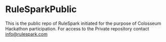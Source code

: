 # RuleSparkPublic
This is the public repo of RuleSpark initiated for the purpose of Colosseum Hackathon participation.
For access to the Private repository contact info@rulespark.com
